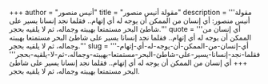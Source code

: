+++
author = "أنيس منصور"
title = "مقولة أنيس منصور"
description = '''مقولة أنيس منصور: أي إنسان من الممكن أن يوجه له أي إتهام.. فقلما نجد إنسانا يسير على شاطئ البحر مستمتعا بهيبته وجماله، ثم لا يلقيه بحجر.'''
quote = '''أي إنسان من الممكن أن يوجه له أي إتهام.. فقلما نجد إنسانا يسير على شاطئ البحر مستمتعا بهيبته وجماله، ثم لا يلقيه بحجر.'''
slug = '''أي-إنسان-من-الممكن-أن-يوجه-له-أي-إتهام-فقلما-نجد-إنسانا-يسير-على-شاطئ-البحر-مستمتعا-بهيبته-وجماله،-ثم-لا-يلقيه-بحجر'''
+++
أي إنسان من الممكن أن يوجه له أي إتهام.. فقلما نجد إنسانا يسير على شاطئ البحر مستمتعا بهيبته وجماله، ثم لا يلقيه بحجر.
